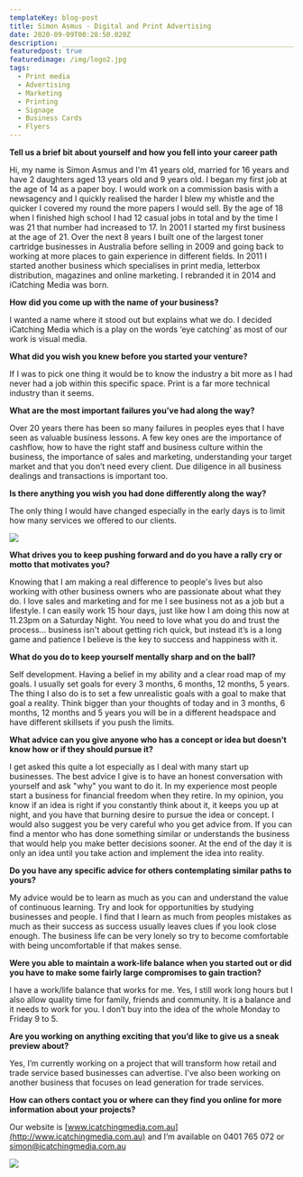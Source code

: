 ```yaml
---
templateKey: blog-post
title: Simon Asmus - Digital and Print Advertising
date: 2020-09-09T00:28:50.020Z
description: ____________________________________________________________________________________________
featuredpost: true
featuredimage: /img/logo2.jpg
tags:
  - Print media
  - Advertising
  - Marketing
  - Printing
  - Signage
  - Business Cards
  - Flyers
---
```


**Tell us a brief bit about yourself and how you fell into your career path**

Hi, my name is Simon Asmus and I'm 41 years old, married for 16 years and have 2 daughters aged 13 years old and 9 years old. I began my first job at the age of 14 as a paper boy. I would work on a commission basis with a newsagency and I quickly realised the harder I blew my whistle and the quicker I covered my round the more papers I would sell. By the age of 18 when I finished high school I had 12 casual jobs in total and by the time I was 21 that number had increased to 17. In 2001 I started my first business at the age of 21. Over the next 8 years I built one of the largest toner cartridge businesses in Australia before selling in 2009 and going back to working at more places to gain experience in different fields. In 2011 I started another business which specialises in print media, letterbox distribution, magazines and online marketing. I rebranded it in 2014 and iCatching Media was born.

**How did you come up with the name of your business?**

I wanted a name where it stood out but explains what we do. I decided iCatching Media which is a play on the words ‘eye catching’ as most of our work is visual media.

**What did you wish you knew before you started your venture?**

If I was to pick one thing it would be to know the industry a bit more as I had never had a job within this specific space. Print is a far more technical industry than it seems.

**What are the most important failures you’ve had along the way?**

Over 20 years there has been so many failures in peoples eyes that I have seen as valuable business lessons. A few key ones are the importance of cashflow, how to have the right staff and business culture within the business, the importance of sales and marketing, understanding your target market and that you don’t need every client. Due diligence in all business dealings and transactions is important too.

**Is there anything you wish you had done differently along the way?**

The only thing I would have changed especially in the early days is to limit how many services we offered to our clients.



![](/img/magnetic-think-pattern-business-cards-1.jpg)



**What drives you to keep pushing forward and do you have a rally cry or motto that motivates you?**

Knowing that I am making a real difference to people's lives but also working with other business owners who are passionate about what they do. I love sales and marketing and for me I see business not as a job but a lifestyle. I can easily work 15 hour days, just like how I am doing this now at 11.23pm on a Saturday Night. You need to love what you do and trust the process... business isn't about getting rich quick, but instead it’s is a long game and patience I believe is the key to success and happiness with it.

**What do you do to keep yourself mentally sharp and on the ball?**

Self development. Having a belief in my ability and a clear road map of my goals. I usually set goals for every 3 months, 6 months, 12 months, 5 years. The thing I also do is to set a few unrealistic goals with a goal to make that goal a reality. Think bigger than your thoughts of today and in 3 months, 6 months, 12 months and 5 years you will be in a different headspace and have different skillsets if you push the limits.

**What advice can you give anyone who has a concept or idea but doesn’t know how or if they should pursue it?**

I get asked this quite a lot especially as I deal with many start up businesses. The best advice I give is to have an honest conversation with yourself and ask "why" you want to do it. In my experience most people start a business for financial freedom when they retire. In my opinion, you know if an idea is right if you constantly think about it, it keeps you up at night, and you have that burning desire to pursue the idea or concept. I would also suggest you be very careful who you get advice from. If you can find a mentor who has done something similar or understands the business that would help you make better decisions sooner. At the end of the day it is only an idea until you take action and implement the idea into reality.

**Do you have any specific advice for others contemplating similar paths to yours?**

My advice would be to learn as much as you can and understand the value of continuous learning. Try and look for opportunities by studying businesses and people. I find that I learn as much from peoples mistakes as much as their success as success usually leaves clues if you look close enough. The business life can be very lonely so try to become comfortable with being uncomfortable if that makes sense.

**Were you able to maintain a work-life balance when you started out or did you have to make some fairly large compromises to gain traction?**

I have a work/life balance that works for me. Yes, I still work long hours but I also allow quality time for family, friends and community. It is a balance and it needs to work for you. I don’t buy into the idea of the whole Monday to Friday 9 to 5.

**Are you working on anything exciting that you’d like to give us a sneak preview about?**

Yes, I’m currently working on a project that will transform how retail and trade service based businesses can advertise. I've also been working on another business that focuses on lead generation for trade services.

**How can others contact you or where can they find you online for more information about your projects?**

Our website is [www.icatchingmedia.com.au](http://www.icatchingmedia.com.au) and I’m available on 0401 765 072 or simon@icatchingmedia.com.au

![](/img/mock-lansdowne-alldevices.png)